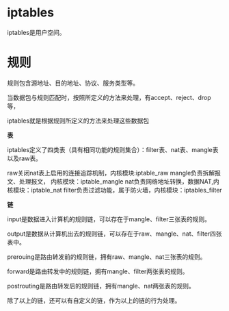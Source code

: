 # iptables

iptables是用户空间。

规则
===

规则包含源地址、目的地址、协议、服务类型等。

当数据包与规则匹配时，按照所定义的方法来处理，有accept、reject、drop等，

iptables就是根据规则所定义的方法来处理这些数据包

**表**

iptables定义了四类表（具有相同功能的规则集合）：filter表、nat表、mangle表以及raw表。

raw关闭nat表上启用的连接追踪机制，内核模块:iptable_raw
mangle负责拆解报文、处理报文， 内核模块：iptable_mangle
nat负责网络地址转换，数据NAT,内核模块：iptable_nat
filter负责过滤功能，属于防火墙，内核模块：iptables_filter





**链**

input是数据进入计算机的规则链，可以存在于mangle、filter三张表的规则。

output是数据从计算机出去的规则链，可以存在于raw、mangle、nat、filter四张表中。

prerouing是路由转发前的规则链，拥有raw、mangle、nat三张表的规则。

forward是路由转发中的规则链，拥有mangle、filter两张表的规则。

postrouting是路由转发后的规则链，拥有mangle、nat两张表的规则。

除了以上的链，还可以有自定义的链，作为以上的链的行为处理。      